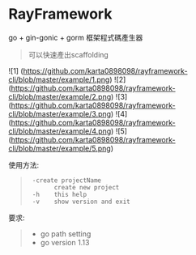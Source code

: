 RayFramework
===============

go + gin-gonic + gorm 框架程式碼產生器 
>可以快速產出scaffolding

![1] (https://github.com/karta0898098/rayframework-cli/blob/master/example/1.png)
![2] (https://github.com/karta0898098/rayframework-cli/blob/master/example/2.png)
![3] (https://github.com/karta0898098/rayframework-cli/blob/master/example/3.png)
![4] (https://github.com/karta0898098/rayframework-cli/blob/master/example/4.png)
![5] (https://github.com/karta0898098/rayframework-cli/blob/master/example/5.png)


使用方法:
>```
>  -create projectName
>        create new project
>  -h    this help
>  -v    show version and exit
>```

要求:
>- go path setting 
>- go version 1.13
